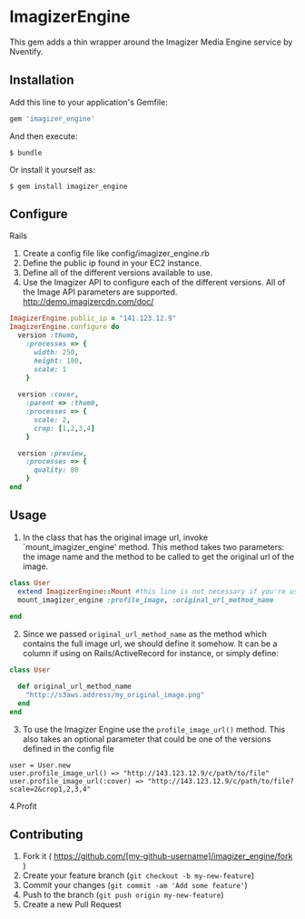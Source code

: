 # ImagizerEngine

This gem adds a thin wrapper around the Imagizer Media Engine service by Nventify. 

## Installation

Add this line to your application's Gemfile:

```ruby
gem 'imagizer_engine'
```

And then execute:

    $ bundle

Or install it yourself as:

    $ gem install imagizer_engine

## Configure

Rails

1. Create a config file like config/imagizer_engine.rb 
2. Define the public ip found in your EC2 instance.
3. Define all of the different versions available to use.
4. Use the Imagizer API to configure each of the different versions. All of the Image API parameters are supported. http://demo.imagizercdn.com/doc/
```ruby
ImagizerEngine.public_ip = "141.123.12.9"
ImagizerEngine.configure do
  version :thumb, 
    :processes => {
      width: 250,
      height: 100,
      scale: 1
    }
  
  version :cover, 
    :parent => :thumb,
    :processes => {
      scale: 2,
      crop: [1,2,3,4]
    }

  version :preview,
    :processes => {
      quality: 80
    }
end
```

## Usage

1. In the class that has the original image url, invoke `mount_imagizer_engine' method. This method takes two parameters: the image name and the method to be called to get the original url of the image.

```ruby
class User
  extend ImagizerEngine::Mount #this line is not necessary if you're using Rails with ActiveRecord 
  mount_imagizer_engine :profile_image, :original_url_method_name
  
end
```

2. Since we passed `original_url_method_name` as the method which contains the full image url, we should define it somehow. It can be a column if using on Rails/ActiveRecord for instance, or simply define:
```ruby
class User

  def original_url_method_name
    "http://s3aws.address/my_original_image.png"
  end
end
```

3. To use the Imagizer Engine use the `profile_image_url()` method. This also takes an optional parameter that could be one of the versions defined in the config file

```
user = User.new
user.profile_image_url() => "http://143.123.12.9/c/path/to/file"
user.profile_image_url(:cover) => "http://143.123.12.9/c/path/to/file?scale=2&crop1,2,3,4"

```

4.Profit

## Contributing

1. Fork it ( https://github.com/[my-github-username]/imagizer_engine/fork )
2. Create your feature branch (`git checkout -b my-new-feature`)
3. Commit your changes (`git commit -am 'Add some feature'`)
4. Push to the branch (`git push origin my-new-feature`)
5. Create a new Pull Request
